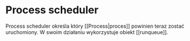 # Process scheduler
Process scheduler określa który [[Process|proces]] powinien teraz zostać uruchomiony. W swoim działaniu wykorzystuje obiekt [[runqueue]].